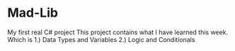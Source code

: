 # Mad-Lib
My first real C# project
This project contains what I have learned this week. Which is 
1.) Data Types and Variables 
2.) Logic and Conditionals
